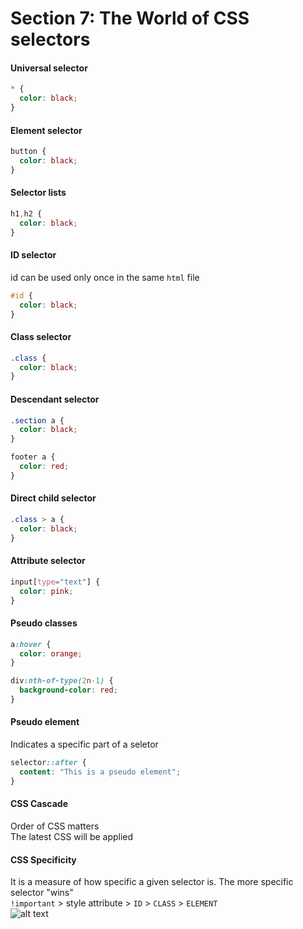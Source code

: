 # Section 7: The World of CSS selectors

#### Universal selector
```css
* {
  color: black;
}
```

#### Element selector
```css
button {
  color: black;
}
```

#### Selector lists
```css
h1,h2 {
  color: black;
}
```
#### ID selector
id can be used only once in the same `html` file
```css
#id {
  color: black;
}
```
#### Class selector
```css
.class {
  color: black;
}
```
#### Descendant selector
```css
.section a {
  color: black;
}

footer a {
  color: red;
}
```
#### Direct child selector
```css
.class > a {
  color: black;
}
```
#### Attribute selector
```css
input[type="text"] {
  color: pink;
}
```
#### Pseudo classes
```css
a:hover {
  color: orange;
}

div:nth-of-type(2n-1) {
  background-color: red;
}
```
#### Pseudo element
Indicates a specific part of a seletor
```css
selector::after {
  content: "This is a pseudo element";
}
```
#### CSS Cascade
Order of CSS matters <br>
The latest CSS will be applied

#### CSS Specificity
It is a measure of how specific a given selector is. The more specific selector "wins"<br>
`!important` > style attribute > `ID` > `CLASS` > `ELEMENT` <br>
![alt text](https://i2.wp.com/css-tricks.com/wp-content/uploads/2021/01/cssspecificity-calc-1_kqzhog.png?w=570&ssl=1)


